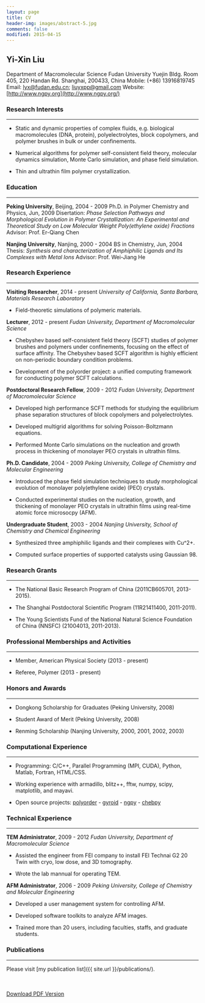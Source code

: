 ```yaml
---
layout: page
title: CV
header-img: images/abstract-5.jpg
comments: false
modified: 2015-04-15
---
```


## Yi-Xin Liu

Department of Macromolecular Science
Fudan University
Yuejin Bldg. Room 405, 220 Handan Rd.
Shanghai, 200433, China
Mobile: (+86) 13916819745
Email: lyx@fudan.edu.cn; liuyxpp@gmail.com
Website: [http://www.ngpy.org](http://www.ngpy.org/)


### Research Interests
-----

- Static and dynamic properties of complex fluids, e.g. biological macromolecules (DNA, protein), polyelectrolytes, block copolymers, and polymer brushes in bulk or under confinements.

- Numerical algorithms for polymer self-consistent field theory, molecular dynamics simulation, Monte Carlo simulation, and phase field simulation.

- Thin and ultrathin film polymer crystallization.

### Education
-----

**Peking University**, Beijing, 2004 - 2009
Ph.D. in Polymer Chemistry and Physics, Jun, 2009
Disertation: *Phase Selection Pathways and Morphological Evolution in Polymer Crystallization: An Experimental and Theoretical Study on Low Molecular Weight Poly(ethylene oxide) Fractions*
Advisor: Prof. Er-Qiang Chen

**Nanjing University**, Nanjing, 2000 - 2004
BS in Chemistry, Jun, 2004
Thesis: *Synthesis and characterization of Amphiphilic Ligands and Its Complexes with Metal Ions*
Advisor: Prof. Wei-Jiang He

### Research Experience
-----

**Visiting Researcher**, 2014 - present
*University of California, Santa Barbara, Materials Research Laboratory*

- Field-theoretic simulations of polymeric materials.

**Lecturer**, 2012 - present
*Fudan University, Department of Macromolecular Science*

- Chebyshev based self-consistent field theory (SCFT) studies of polymer brushes and polymers under confinements, focusing on the effect of surface affinity. The Chebyshev based SCFT algorithm is highly efficient on non-periodic boundary condition problems.

- Development of the polyorder project: a unified computing framework for conducting polymer SCFT calculations.

**Postdoctoral Research Fellow**, 2009 - 2012
*Fudan University, Department of Macromolecular Science*

- Developed high performance SCFT methods for studying the equilibrium phase separation structures of block copolymers and polyelectrolytes.

- Developed multigrid algorithms for solving Poisson-Boltzmann equations.

- Performed Monte Carlo simulations on the nucleation and growth process in thickening of monolayer PEO crystals in ultrathin films.

**Ph.D. Candidate**, 2004 - 2009
*Peking University, College of Chemistry and Molecular Engineering*

- Introduced the phase field simulation techniques to study morphological evolution of monolayer poly(ethylene oxide) (PEO) crystals.

- Conducted experimental studies on the nucleation, growth, and thickening of monolayer PEO crystals in ultrathin films using real-time atomic force microsocpy (AFM).

**Undergraduate Student**, 2003 - 2004
*Nanjing University, School of Chemistry and Chemical Engineering*

- Synthesized three amphiphilic ligands and their complexes with Cu^2+.

- Computed surface properties of supported catalysts using Gaussian 98.

### Research Grants
-----

- The National Basic Research Program of China (2011CB605701, 2013-2015).

- The Shanghai Postdoctoral Scientific Program (11R21411400, 2011-2011).

- The Young Scientists Fund of the National Natural Science Foundation of China (NNSFC) (21004013, 2011-2013).

### Professional Memberships and Activities
-----

- Member, American Physical Society (2013 - present)

- Referee, Polymer (2013 - present)

### Honors and Awards
-----

- Dongkong Scholarship for Graduates (Peking University, 2008)

- Student Award of Merit (Peking University, 2008)

- Renming Scholarship (Nanjing University, 2000, 2001, 2002, 2003)

### Computational Experience
-----

- Programming: C/C++, Parallel Programming (MPI, CUDA), Python, Matlab, Fortran, HTML/CSS.

- Working experience with armadillo, blitz++, fftw, numpy, scipy, matplotlib, and mayavi.

- Open source projects: [polyorder](https://bitbucket.org/liuyxpp/polyorder) - [gyroid](http://packages.python.org/gyroid) - [ngpy](https://bitbucket.org/liuyxpp/ngpy) - [chebpy](https://bitbucket.org/liuyxpp/chebpy)

### Technical Experience
-----

**TEM Administrator**, 2009 - 2012
*Fudan University, Department of Macromolecular Science*

- Assisted the engineer from FEI company to install FEI Technai G2 20 Twin with cryo, low dose, and 3D tomography.

- Wrote the lab mannual for operating TEM.

**AFM Administrator**, 2006 - 2009
*Peking University, College of Chemistry and Molecular Engineering*

- Developed a user management system for controlling AFM.

- Developed software toolkits to analyze AFM images.

- Trained more than 20 users, including faculties, staffs, and graduate students.

### Publications
-----

Please visit [my publication list]({{ site.url }}/publications/).

<div markdown="0">
    <br><br>
    <a href="{{ site.url }}/downloads/CV.pdf" class="btn btn-success">Download PDF Version</a>
</div>

